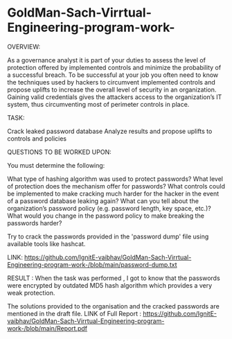 # GoldMan-Sach-Virrtual-Engineering-program-work-

OVERVIEW:

As a governance analyst it is part of your duties to assess the level of protection offered by implemented controls and minimize the probability of a successful breach. To be successful at your job you often need to know the techniques used by hackers to circumvent implemented controls and propose uplifts to increase the overall level of security in an organization. Gaining valid credentials gives the attackers access to the organization’s IT system, thus circumventing most of perimeter controls in place.

TASK:

Crack leaked password database
Analyze results and propose uplifts to controls and policies

QUESTIONS TO BE WORKED UPON:

You must determine the following:

What type of hashing algorithm was used to protect passwords?
What level of protection does the mechanism offer for passwords?
What controls could be implemented to make cracking much harder for the hacker in the event of a password database leaking again?
What can you tell about the organization’s password policy (e.g. password length, key space, etc.)?
What would you change in the password policy to make breaking the passwords harder? 

Try to crack the passwords provided in the 'password dump' file using available tools like hashcat.

LINK: https://github.com/IgnitE-vaibhav/GoldMan-Sach-Virrtual-Engineering-program-work-/blob/main/password-dump.txt



RESULT : 
When the task was performed , I got to know that the passwords were encrypted by outdated MD5 hash algorithm which  provides a very weak protection.

The solutions provided to the organisation and the cracked passwords are mentioned in the draft file.
LINK of Full Report : https://github.com/IgnitE-vaibhav/GoldMan-Sach-Virrtual-Engineering-program-work-/blob/main/Report.pdf







